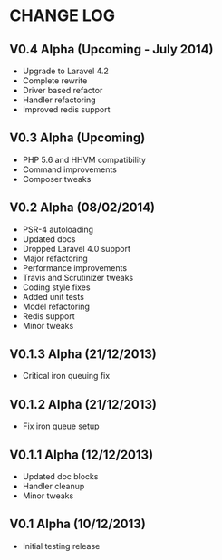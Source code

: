 CHANGE LOG
==========


## V0.4 Alpha (Upcoming - July 2014)

* Upgrade to Laravel 4.2
* Complete rewrite
* Driver based refactor
* Handler refactoring
* Improved redis support


## V0.3 Alpha (Upcoming)

* PHP 5.6 and HHVM compatibility
* Command improvements
* Composer tweaks


## V0.2 Alpha (08/02/2014)

* PSR-4 autoloading
* Updated docs
* Dropped Laravel 4.0 support
* Major refactoring
* Performance improvements
* Travis and Scrutinizer tweaks
* Coding style fixes
* Added unit tests
* Model refactoring
* Redis support
* Minor tweaks


## V0.1.3 Alpha (21/12/2013)

* Critical iron queuing fix


## V0.1.2 Alpha (21/12/2013)

* Fix iron queue setup


## V0.1.1 Alpha (12/12/2013)

* Updated doc blocks
* Handler cleanup
* Minor tweaks


## V0.1 Alpha (10/12/2013)

* Initial testing release
